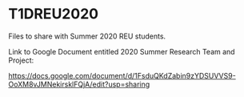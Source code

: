 # T1DREU2020
Files to share with Summer 2020 REU students.


Link to Google Document entitled 2020 Summer Research Team and Project:

https://docs.google.com/document/d/1FsduQKdZabin9zYDSUVVS9-OoXM8vJMNekirsklFQjA/edit?usp=sharing